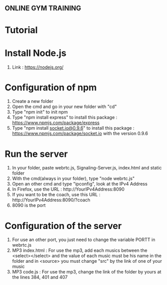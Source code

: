 ## ONLINE GYM TRAINING

# Tutorial

# Install Node.js

1. Link : https://nodejs.org/

# Configuration of npm

1. Create a new folder
2. Open the cmd and go in your new folder with "cd"
3. Type "npm init" to init npm
4. Type "npm install express" to install this package : https://www.npmjs.com/package/express
5. Type "npm install socket.io@0.9.6" to install this package : https://www.npmjs.com/package/socket.io with the version 0.9.6

# Run the server

1. In your folder, paste webrtc.js, Signaling-Server.js, index.html and static folder
2. With the cmd(always in your folder), type "node webrtc.js"
3. Open an other cmd and type "ipconfig", look at the IPv4 Address
4. In Firefox, use the URL : http://YourIPv4Address:8090
5. If you want to be the coach, use this URL : http://YourIPv4Address:8090/?coach
6. 8090 is the port

# Configuration of the server

1. For use an other port, you just need to change the variable PORTT in webrtc.js
2. MP3 index.html : For use the mp3, add each musics between the &#60;select&#62;&#60;/select&#62; and the value of each music must be his name in the folder and in &#60;source&#62; you must change "src" by the link of one of your music
3. MP3 code.js : For use the mp3, change the link of the folder by yours at the lines 384, 401 and 407

